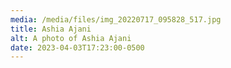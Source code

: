 ```yaml
---
media: /media/files/img_20220717_095828_517.jpg
title: Ashia Ajani
alt: A photo of Ashia Ajani
date: 2023-04-03T17:23:00-0500
---
```

